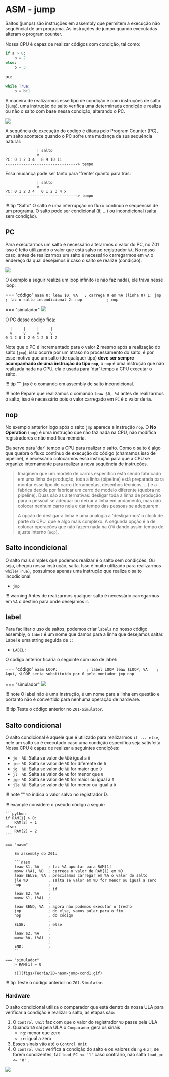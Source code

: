 # ASM - jump

Saltos (jumps) são instruções em assembly que permitem a execução não sequêncial de um programa. As instruções de jumpo quando executadas alteram o program counter.

Nossa CPU é capaz de realizar códigos com condição, tal como:

``` python
if a > 0:
    b = 2
else:
    b = 3
```

ou:

``` python
while True:
    b = b+1
```

A maneira de realizarmos esse tipo de condição é com instruções de salto (`jump`), uma instrução de salto verifica uma determinada condição e realiza ou não o salto com base nessa condição, alterando o PC.

![](figs/Teoria/Z0-nasm-jump.svg)

A sequência de execução do código é ditada pelo Program Counter (PC), um salto acontece quando o PC sofre uma mudança da sua sequência natural:

```
              | salto
              v
PC: 0 1 2 3 4   8 9 10 11
--------------------------------> tempo
```

Essa mudança pode ser tanto para 'frente' quanto para trás:

```
              | salto
              v
PC: 0 1 2 3 4   0 1 2 3 4 x 
--------------------------------> tempo
```

!!! tip "Salto"
    O salto é uma interrupção no fluxo contínuo e sequencial de um programa. O salto pode ser condicional (if, ...) ou incondicional (salta sem condição).

## PC

Para executarmos um salto é necessário alterarmos o valor do PC, no Z01 isso é feito utilizando o valor que está salvo no registrador `%A`. No nosso caso, antes de realizarmos um salto é necessário carregarmos em `%A` o endereço da qual desejamos ir caso o salto se realize (condição). 

![](figs/Teoria/Z0-nasm-pc.png)

O exemplo a seguir realiza um loop infinito (e não faz nada), ele trava nesse loop:

=== "código"
    ```nasm
    0: leaw $0, %A   ; carrega 0 em %A (linha 0)
    1: jmp           ; faz o salto incondicional
    2: nop           ; nop
    ``` 

=== "simulador"
    ![](figs/Teoria/Z0-jmp-loop.gif)

O PC desse código fica:

``` 
  |     |     |     |
  v     v     v     v 
0 1 2 0 1 2 0 1 2 0 1 2
```

Note que o PC é incrementado para o valor **2** mesmo após a realização do salto (`jmp`), isso ocorre por um atraso no processamento do salto, é por esse motivo que um salto (de qualquer tipo) **deve ser sempre acompanhado de uma instrução do tipo `nop`**, o `nop` é uma instrução que não realizada nada na CPU, ela é usada para 'dar' tempo a CPU executar o salto.


!!! tip ""
    `jmp` é o comando em assembly de salto incondicional.

!!! note
    Repare que realizamos o comando `leaw $0, %A` antes de realizarmos o salto, isso é necessário pois o valor carregado em `PC` é o valor de `%A`.


## nop

No exemplo anterior logo após o salto `jmp` aparece a instrução `nop`. O **No Operation** (`nop`) é uma instrução que não faz nada na CPU, não modifica registradores e não modifica memória.

Ela serve para 'dar' tempo a CPU para realizar o salto. Como o salto é algo que quebra o fluxo contínuo de execução do código (chamamos isso de pipeline), é necessário colocarmos essa instrução para que a CPU se organize internamente para realizar a nova sequência de instruções.

> Imaginem que um modelo de carros específico está sendo fabricado em uma linha de produção, toda a linha (pipeline) está preparada para montar esse tipo de carro (ferramentas, desenhos técnicos, ...) e a fabrica decide por fabricar um carro de modelo diferente (quebra no pipeline). Duas são as alternativas: desligar toda a linha de produção para o pessoal se adequar ou deixar a linha em andamento, mas não colocar nenhum carro nela e dar tempo das pessoas se adequarem. 
>
> A opção de desligar a linha é uma analogia a 'desligarmos' o clock de parte da CPU, que é algo mais complexo. A segunda opção é a de colocar operações que não fazem nada na `CPU` dando assim tempo de ajuste interno (`nop`).

## Salto incondicional 

O salto mais simples que podemos realizar é o salto sem condições. Ou seja, chegou nessa instrução, salta. Isso é muito utilizado para realizarmos `while(True)`, possuimos apenas uma instrução que realiza o salto incodicional:

- `jmp`

!!! warning
    Antes de realizarmos qualquer salto é necessário carregarmos em `%A` o destino para onde desejamos ir.
    
## label

Para facilitar o uso de saltos, podemos criar `labels` no nosso código assembly, o `label` é um nome que damos para a linha que desejamos saltar. Label e uma string seguida de `:`:

- `LABEL:`

O código anterior ficaria o seguinte com uso de label:

=== "código"
    ```nasm
    LOOP:             ; label LOOP
    leaw $LOOP, %A    ; Aqui, $LOOP seria substituido por 0 pelo montador
    jmp
    nop
    ```

=== "simulador"
    ![](figs/Teoria/Z0-jmp-loop-label.gif)

!!! note
    O label não é uma instrução, é um nome para a linha em questão e portanto não é convertido para nenhuma operação de hardware. 

!!! tip
    Teste o código anterior no `Z01-Simulator`.
    
## Salto condicional

O salto condicional é aquele que é utilizado para realizarmos `if ... else`, nele um salto só é executado caso uma condição específica seja satisfeita. Nossa CPU é capaz de realizar a seguintes condições:

- `je  %D`: Salta se valor de `%D`é igual a `0`
- `jne %D`: Salta se valor de `%D` for diferente de `0`
- `jg  %D`: Salta se valor de `%D` for maior que `0`
- `jl  %D`: Salta se valor de `%D` for menor que `0`
- `jge %D`: Salta se valor de `%D` for maior ou igual a `0`
- `jle %D`: Salta se valor  de `%D` for  menor ou igual a `0`

!!! note ""
    `%D` indica o valor salvo no registrador D.
    
!!! example
    considere o pseudo código a seguir:
    
    ```python
    if RAM[1] > 0:
        RAM[2] = 1
    else:
        RAM[2] = 2
    ```
    
    === "nasm" 
    
        Em assembly do Z01:

        ```nasm
        leaw $1, %A    ; faz %A apontar para RAM[1]
        movw (%A), %D  ; carrega o valor de RAM[1] em %D
        leaw $ELSE, %A ; precisamos carregar em %A o valor do salto
        jle %D         ; salta se valor em %D for menor ou igual a zero
        nop            ; 
                       ; if
        leaw $2, %A    ; 
        movw $1, (%A)  ; 
                       ;
        leaw $END, %A  ; agora não podemos executar o trecho 
        jmp            ; do else, vamos pular para o fim 
        nop            ; do código
                       ;
        ELSE:          ; else
                       ;
        leaw $2, %A    ; 
        movw %A, (%A)  ; 
                       ;
        END:           ;
        ```
    
    === "simulador"
        > RAM[1] = 0
 
        ![](figs/Teoria/Z0-nasm-jump-cond1.gif)

!!! tip
    Teste o código anterior no `Z01-Simulator`.
    
### Hardware

O salto condicional utiliza o comparador que está dentro da nossa ULA para verificar a condição e realizar o salto, as etapas são:

1. O `Control Unit` faz com que o valor do registrador `%D` passe pela ULA 
1. Quando `%D` sai pela ULA o `Comparador` gera os sinais
    - `ng`: menor que zero
    - `zr`: igual a zero
1. Esses sinais vão até o `Control Unit`
1. O `control Unit` verifica a condição do salto e os valores de `ng` e `zr`, se forem condizentes, faz `load_PC <= '1'` caso contrário, não salta `load_pc <= '0'` .

![](figs/Teoria/Z0-nasm-pc.svg)

